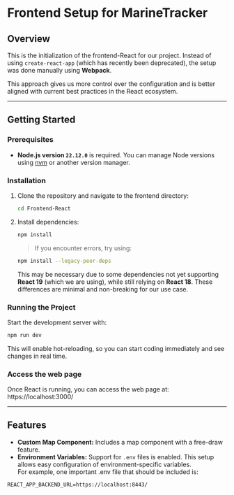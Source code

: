 # Frontend Setup for MarineTracker

## Overview

This is the initialization of the frontend-React for our project. Instead of using `create-react-app` (which has recently been deprecated), the setup was done manually using **Webpack**.

This approach gives us more control over the configuration and is better aligned with current best practices in the React ecosystem.

---

## Getting Started

### Prerequisites

- **Node.js version `22.12.0`** is required. You can manage Node versions using [nvm](https://github.com/nvm-sh/nvm) or another version manager.

### Installation

1. Clone the repository and navigate to the frontend directory:

   ```bash
   cd Frontend-React
   ```

2. Install dependencies:

   ```bash
   npm install
   ```

   > If you encounter errors, try using:

   ```bash
   npm install --legacy-peer-deps
   ```

   This may be necessary due to some dependencies not yet supporting **React 19** (which we are using), while still relying on **React 18**. These differences are minimal and non-breaking for our use case.

### Running the Project

Start the development server with:

```bash
npm run dev
```

This will enable hot-reloading, so you can start coding immediately and see changes in real time.

### Access the web page
Once React is running, you can access the web page at: https://localhost:3000/

---

## Features

- **Custom Map Component:** Includes a map component with a free-draw feature.
- **Environment Variables:** Support for `.env` files is enabled. This setup allows easy configuration of environment-specific variables. <br> 
For example, one important .env file that should be included is:<br>
```.env
REACT_APP_BACKEND_URL=https://localhost:8443/
```
